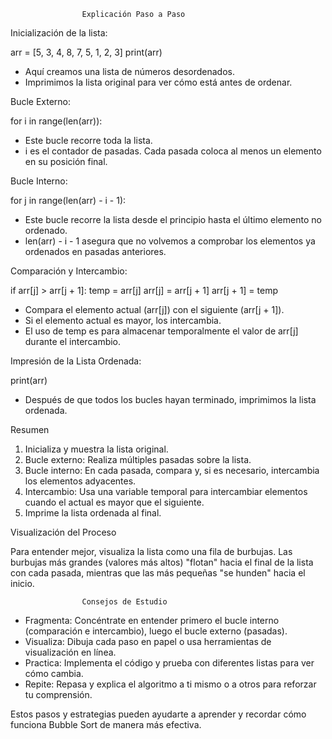     
                    Explicación Paso a Paso
Inicialización de la lista:

arr = [5, 3, 4, 8, 7, 5, 1, 2, 3]
print(arr)

- Aquí creamos una lista de números desordenados.
- Imprimimos la lista original para ver cómo está antes de ordenar.

Bucle Externo:


for i in range(len(arr)):

- Este bucle recorre toda la lista.
- i es el contador de pasadas. Cada pasada coloca al menos un elemento en su posición final.

Bucle Interno:

for j in range(len(arr) - i - 1):

- Este bucle recorre la lista desde el principio hasta el último elemento no ordenado.
- len(arr) - i - 1 asegura que no volvemos a comprobar los elementos ya ordenados en pasadas anteriores.


Comparación y Intercambio:

if arr[j] > arr[j + 1]:
    temp = arr[j]
    arr[j] = arr[j + 1]
    arr[j + 1] = temp
    
- Compara el elemento actual (arr[j]) con el siguiente (arr[j + 1]).
- Si el elemento actual es mayor, los intercambia.
- El uso de temp es para almacenar temporalmente el valor de arr[j] durante el intercambio.

Impresión de la Lista Ordenada:


print(arr)

- Después de que todos los bucles hayan terminado, imprimimos la lista ordenada.

Resumen
1. Inicializa y muestra la lista original.
2. Bucle externo: Realiza múltiples pasadas sobre la lista.
3. Bucle interno: En cada pasada, compara y, si es necesario, intercambia los elementos adyacentes.
4. Intercambio: Usa una variable temporal para intercambiar elementos cuando el actual es mayor que el siguiente.
5. Imprime la lista ordenada al final.


Visualización del Proceso

Para entender mejor, visualiza la lista como una fila de burbujas. Las burbujas 
más grandes (valores más altos) "flotan" hacia el final de la lista con cada pasada, mientras que las 
más pequeñas "se hunden" hacia el inicio.

                    Consejos de Estudio
                    
- Fragmenta: Concéntrate en entender primero el bucle interno (comparación e intercambio), luego el bucle externo (pasadas).
- Visualiza: Dibuja cada paso en papel o usa herramientas de visualización en línea.
- Practica: Implementa el código y prueba con diferentes listas para ver cómo cambia.
- Repite: Repasa y explica el algoritmo a ti mismo o a otros para reforzar tu comprensión.

Estos pasos y estrategias pueden ayudarte a aprender y recordar cómo funciona Bubble Sort de manera más efectiva.